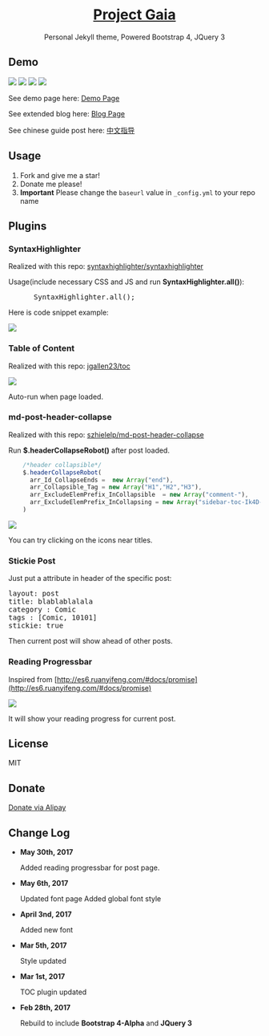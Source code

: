 <h1 align="center">
  <a href="https://docsify.js.org">
    Project Gaia
  </a>
</h1>

<p align="center">
  Personal Jekyll theme, Powered Bootstrap 4, JQuery 3
</p>


## Demo 

![](    _media/1.jpg  )
![](    _media/2.jpg  )
![](    _media/3.jpg  )
![](    _media/4.jpg  )

See demo page here: [    Demo Page   ](https://szhielelp.github.io/JekyllTheme-ProjectGaia/)

See extended blog here: [    Blog Page   ](http://szhshp.org/)

See chinese guide post here: [   中文指导    ](http://szhshp.org?pagename=/tech/2017/01/09/projectgaia.html)

## Usage

1. Fork and give me a star!
1. Donate me please!
1. **Important** Please change the `baseurl` value in  `_config.yml` to your repo name

## Plugins

### SyntaxHighlighter

Realized with this repo: [    syntaxhighlighter/syntaxhighlighter](https://github.com/syntaxhighlighter/syntaxhighlighter)

Usage(include necessary CSS and JS and run **SyntaxHighlighter.all()**):

<pre class="brush: html">
      SyntaxHighlighter.all();
</pre>

Here is code snippet example:


![](      _media/X3.png )

### Table of Content

Realized with this repo: [    jgallen23/toc  ](https://github.com/jgallen23/toc)

![](     _media/X2.png   )

Auto-run when page loaded.

### md-post-header-collapse

Realized with this repo: [    szhielelp/md-post-header-collapse  ](https://github.com/szhielelp/md-post-header-collapse)

Run **$.headerCollapseRobot()** after post loaded.

```js
    /*header collapsible*/
    $.headerCollapseRobot(
      arr_Id_CollapseEnds =  new Array("end"),                       
      arr_Collapsible_Tag = new Array("H1","H2","H3"),                       
      arr_ExcludeElemPrefix_InCollapsible  = new Array("comment-"),      
      arr_ExcludeElemPrefix_InCollapsing = new Array("sidebar-toc-Ik4D-")
    )
```

![](     _media/X1.png   )

You can try clicking on the icons near titles.

### Stickie Post

Just put a attribute in header of the specific post:

 <pre class="brush: html; highlight: [5]">
layout: post
title: blablablalala
category : Comic
tags : [Comic, 10101]
stickie: true
</pre>

Then current post will show ahead of other posts.

### Reading Progressbar

Inspired from [http://es6.ruanyifeng.com/#docs/promise](http://es6.ruanyifeng.com/#docs/promise)

![](   _media/X4.png   )

It will show your reading progress for current post.

## License

MIT

## Donate

[   Donate via Alipay    ](http://szhshp.org/about.html)

## Change Log

- __May 30th, 2017__
  
  Added reading progressbar for post page.
  
- __May 6th, 2017__
  
  Updated font page
  Added global font style
  
- __April 3nd, 2017__
  
  Added new font
  
- __Mar 5th, 2017__
  
  Style updated
  
- __Mar 1st, 2017__
  
  TOC plugin updated
  
- __Feb 28th, 2017__
  
  Rebuild to include **Bootstrap 4-Alpha** and **JQuery 3**